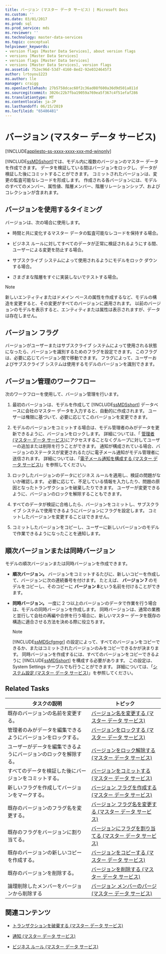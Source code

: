 ```yaml
---
title: バージョン (マスター データ サービス) | Microsoft Docs
ms.custom: ''
ms.date: 03/01/2017
ms.prod: sql
ms.prod_service: mds
ms.reviewer: ''
ms.technology: master-data-services
ms.topic: conceptual
helpviewer_keywords:
- version flags [Master Data Services], about version flags
- versions [Master Data Services]
- version flags [Master Data Services]
- versions [Master Data Services], version flags
ms.assetid: 752ec96d-53d7-4160-8ed2-92e0324645f3
author: lrtoyou1223
ms.author: lle
manager: craigg
ms.openlocfilehash: 27b5758dcac60f2c36ad08f600a36d9d501a811d
ms.sourcegitcommit: 3026c22b7fba19059a769ea5f367c4f51efaf286
ms.translationtype: MT
ms.contentlocale: ja-JP
ms.lasthandoff: 06/15/2019
ms.locfileid: "65486481"
---
```

# <a name="versions-master-data-services"></a>バージョン (マスター データ サービス)

[!INCLUDE[appliesto-ss-xxxx-xxxx-xxx-md-winonly](../includes/appliesto-ss-xxxx-xxxx-xxx-md-winonly.md)]

  [!INCLUDE[ssMDSshort](../includes/ssmdsshort-md.md)]では、モデル内に複数のバージョンのマスター データを作成できます。 データを検証している間はバージョンをロックし、データが検証した後にコミットすることができます。 コミットされたバージョンは、変更の監査可能なレコードを形成します。 作成される各バージョンには、モデルのすべてのメンバー、属性値、階層メンバー、階層リレーションシップ、およびコレクションが含まれます。  
  
## <a name="when-to-use-versions"></a>バージョンを使用するタイミング  
 バージョンは、次の場合に使用します。  
  
-   時間と共に変化するマスター データの監査可能なレコードを保持する場合。  
  
-   ビジネス ルールに対してすべてのデータが正常に検証されるようにする間、ユーザーによる変更を防止する場合。  
  
-   サブスクライブ システムによって使用されるようにモデルをロック ダウンする場合。  
  
-   さまざまな階層をすぐに実装しないでテストする場合。  
  
> [!NOTE]  
>  新しいエンティティまたはドメイン ベースの属性を作成するなど、モデルの構造を変更すると、その変更がすべてのバージョンに適用されます。 以前のバージョンのモデルを表示すると、エンティティまたは属性は表示されますが、データは存在しません。  
  
## <a name="version-flags"></a>バージョン フラグ  
 バージョンがユーザーまたはサブスクライブ システムによって使用される状態になったら、バージョンを識別するためのフラグを設定できます。 このフラグは、必要に応じてバージョン間で移動できます。 フラグによって、ユーザーおよびサブスクライブ システムは使用するモデルのバージョンを識別できます。  
  
## <a name="workflow-for-version-management"></a>バージョン管理のワークフロー  
 次のワークフローを使用して、バージョン管理を行います。  
  
1.  最初のバージョンは、モデルを作成して [!INCLUDE[ssMDSshort](../includes/ssmdsshort-md.md)] データベースに会社のマスター データを入力すると、自動的に作成されます。 ユーザーは権限に基づいて、必要に応じてこのバージョンを変更できます。  
  
2.  モデルのバージョンをコミットする場合は、モデル管理者のみがデータを更新できるように、バージョンをロックします。 詳細については、「 [管理者 &#40;マスター データ サービス&#41;](../master-data-services/administrators-master-data-services.md)にアクセスすることなくグループに対してユーザーの追加または削除を行うことができます。 通知が構成されている場合、バージョンのステータスが変更されるたびに電子メール通知がモデル管理者に送信されます。 詳細については、「[電子メール通知を構成する (マスター データ サービス)](../master-data-services/configure-email-notifications-master-data-services.md)」を参照してください。  
  
3.  ロックしたバージョンのデータにビジネス ルールを適用し、検証の問題がないか確認します。 必要に応じて、不足している情報を入力したり、問題の原因となったトランザクションを破棄したりできます。 ユーザーが変更できるように、バージョンのロックを解除することもできます。  
  
4.  すべてのデータが検証に合格したら、バージョンをコミットし、サブスクライブ システムで使用できるようにバージョンにフラグを設定します。 コミットしたバージョンを変更することはできません。  
  
5.  コミットしたバージョンをコピーし、ユーザーに新しいバージョンのモデルで作業できるようになったことを通知します。  
  
## <a name="sequential-or-simultaneous-versions"></a>順次バージョンまたは同時バージョン  
 モデルの順次バージョンまたは同時バージョンを作成できます。  
  
-   **順次バージョン。** バージョンをコミットするたびに、新しいコピーを作成して、バージョンに次の連続番号を付けます。 たとえば、 **バージョン 7** のモデルをコピーし、そのコピーに **バージョン 8**という名前を付けることができます。  
  
-   **同時バージョン。** 一度に 2 つ以上のバージョンのデータで作業を行う場合は、モデルの同時バージョンを作成します。 同時バージョンは、通常の業務と並行して会社の再編や合併を行う場合に、新しいマスター データを既存の構造に適合させる方法を決める際に役立ちます。  
  
    > [!NOTE]  
    >  [!INCLUDE[ssMDScfgmgr](../includes/ssmdscfgmgr-md.md)] の設定によって、すべてのバージョンをコピーできるか、またはコミットされたバージョンのみをコピーできるかが決まります。 同時バージョンを作成するには、すべてのバージョンをコピーできるように [!INCLUDE[ssMDSshort](../includes/ssmdsshort-md.md)] を構成する必要があります。 この設定は、System Settings テーブルでも行うことができます。 詳細については、「[システム設定 &#40;マスター データ サービス&#41;](../master-data-services/system-settings-master-data-services.md)」を参照してください。  
  
## <a name="related-tasks"></a>Related Tasks  
  
|タスクの説明|トピック|  
|----------------------|-----------|  
|既存のバージョンの名前を変更する。|[バージョン名を変更する (マスター データ サービス)](../master-data-services/change-a-version-name-master-data-services.md)|  
|管理者のみがデータを編集できるようにバージョンをロックする。|[バージョンをロックする (マスター データ サービス)](../master-data-services/lock-a-version-master-data-services.md)|  
|ユーザーがデータを編集できるようにバージョンのロックを解除する。|[バージョンをロック解除する (マスター データ サービス)](../master-data-services/unlock-a-version-master-data-services.md)|  
|すべてのデータを検証した後にバージョンをコミットする。|[バージョンをコミットする (マスター データ サービス)](../master-data-services/commit-a-version-master-data-services.md)|  
|新しいフラグを作成してバージョンをマークする。|[バージョン フラグを作成する (マスター データ サービス)](../master-data-services/create-a-version-flag-master-data-services.md)|  
|既存のバージョンのフラグ名を変更する。|[バージョン フラグ名を変更する (マスター データ サービス)](../master-data-services/change-a-version-flag-name-master-data-services.md)|  
|既存のフラグをバージョンに割り当てる。|[バージョンにフラグを割り当てる (マスター データ サービス)](../master-data-services/assign-a-flag-to-a-version-master-data-services.md)|  
|既存のバージョンの新しいコピーを作成する。|[バージョンをコピーする (マスター データ サービス)](../master-data-services/copy-a-version-master-data-services.md)|  
|既存のバージョンを削除する。|[バージョンを削除する (マスター データ サービス)](../master-data-services/delete-a-version-master-data-services.md)|  
|論理削除したメンバーをバージョンから削除する|[バージョン メンバーのパージ (マスター データ サービス)](../master-data-services/purge-version-members-master-data-services.md)|  
  
## <a name="related-content"></a>関連コンテンツ  
  
-   [トランザクションを破棄する (マスター データ サービス)](../master-data-services/reverse-a-transaction-master-data-services.md)  
  
-   [通知 (マスター データ サービス)](../master-data-services/notifications-master-data-services.md)  
  
-   [ビジネス ルール (マスター データ サービス)](../master-data-services/business-rules-master-data-services.md)  
  
  
